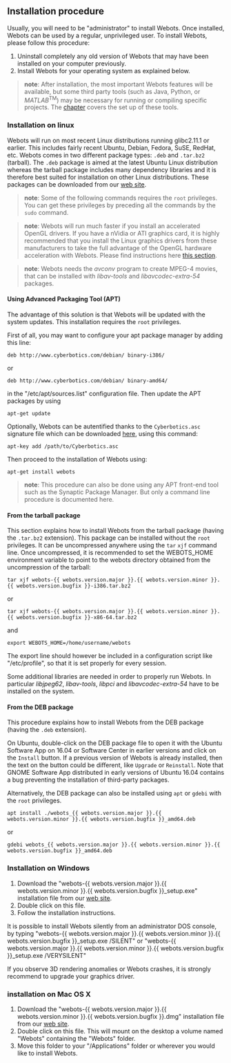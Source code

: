 ## Installation procedure

Usually, you will need to be "administrator" to install Webots. Once installed,
Webots can be used by a regular, unprivileged user. To install Webots, please
follow this procedure:

1. Uninstall completely any old version of Webots that may have been installed on
your computer previously.
2. Install Webots for your operating system as explained below.

> **note**:
After installation, the most important Webots features will be available, but
some third party tools (such as Java, Python, or *MATLAB*<sup>TM</sup>) may be
necessary for running or compiling specific projects. The
[chapter](language-setup.md) covers the set up of these tools.

### Installation on linux

Webots will run on most recent Linux distributions running glibc2.11.1 or
earlier. This includes fairly recent Ubuntu, Debian, Fedora, SuSE, RedHat, etc.
Webots comes in two different package types: `.deb` and `.tar.bz2` (tarball).
The `.deb` package is aimed at the latest Ubuntu Linux distribution whereas the
tarball package includes many dependency libraries and it is therefore best
suited for installation on other Linux distributions. These packages can be
downloaded from our [web site](http://www.cyberbotics.com/linux).

> **note**:
Some of the following commands requires the `root` privileges. You can get these
privileges by preceding all the commands by the `sudo` command.

<!-- -->

> **note**:
Webots will run much faster if you install an accelerated OpenGL drivers. If you
have a nVidia or ATI graphics card, it is highly recommended that you install
the Linux graphics drivers from these manufacturers to take the full advantage
of the OpenGL hardware acceleration with Webots. Please find instructions here
[this section](verifying-your-graphics-driver-installation.md).

<!-- -->

> **note**:
Webots needs the *avconv* program to create MPEG-4 movies, that can be installed
with *libav-tools* and *libavcodec-extra-54* packages.

#### Using Advanced Packaging Tool (APT)

The advantage of this solution is that Webots will be updated with the system
updates. This installation requires the `root` privileges.

First of all, you may want to configure your apt package manager by adding this
line:

```
deb http://www.cyberbotics.com/debian/ binary-i386/
```

or

```
deb http://www.cyberbotics.com/debian/ binary-amd64/
```

in the "/etc/apt/sources.list" configuration file. Then update the APT packages
by using

```
apt-get update
```

Optionally, Webots can be autentified thanks to the `Cyberbotics.asc` signature
file which can be downloaded [here](http://www.cyberbotics.com/linux), using
this command:

```
apt-key add /path/to/Cyberbotics.asc
```

Then proceed to the installation of Webots using:

```
apt-get install webots
```

> **note**:
This procedure can also be done using any APT front-end tool such as the
Synaptic Package Manager. But only a command line procedure is documented here.

#### From the tarball package

This section explains how to install Webots from the tarball package (having the
`.tar.bz2` extension). This package can be installed without the `root`
privileges. It can be uncompressed anywhere using the `tar` `xjf` command line.
Once uncompressed, it is recommended to set the WEBOTS\_HOME environment
variable to point to the webots directory obtained from the uncompression of the
tarball:

```
tar xjf webots-{{ webots.version.major }}.{{ webots.version.minor }}.{{ webots.version.bugfix }}-i386.tar.bz2
```

or

```
tar xjf webots-{{ webots.version.major }}.{{ webots.version.minor }}.{{ webots.version.bugfix }}-x86-64.tar.bz2
```

and

```
export WEBOTS_HOME=/home/username/webots
```

The export line should however be included in a configuration script like
"/etc/profile", so that it is set properly for every session.

Some additional libraries are needed in order to properly run Webots. In
particular *libjpeg62*, *libav-tools*, *libpci* and *libavcodec-extra-54* have
to be installed on the system.

#### From the DEB package

This procedure explains how to install Webots from the DEB package (having the
`.deb` extension).

On Ubuntu, double-click on the DEB package file to open it with the Ubuntu
Software App on 16.04 or Software Center in earlier versions and click on the `Install` button. If a previous version of
Webots is already installed, then the text on the button could be different,
like `Upgrade` or `Reinstall`.
Note that GNOME Software App distributed in early versions of Ubuntu 16.04 contains a bug preventing the installation of third-party packages.

Alternatively, the DEB package can also be installed using `apt` or `gdebi`
with the `root` privileges.
```
apt install ./webots_{{ webots.version.major }}.{{ webots.version.minor }}.{{ webots.version.bugfix }}_amd64.deb
```

or

```
gdebi webots_{{ webots.version.major }}.{{ webots.version.minor }}.{{ webots.version.bugfix }}_amd64.deb
```

### Installation on Windows

1. Download the "webots-{{ webots.version.major }}.{{ webots.version.minor }}.{{
webots.version.bugfix }}\_setup.exe" installation file from our [web
site](http://www.cyberbotics.com/windows).
2. Double click on this file.
3. Follow the installation instructions.

It is possible to install Webots silently from an administrator DOS console, by
typing "webots-{{ webots.version.major }}.{{ webots.version.minor }}.{{
webots.version.bugfix }}\_setup.exe /SILENT" or "webots-{{ webots.version.major
}}.{{ webots.version.minor }}.{{ webots.version.bugfix }}\_setup.exe
/VERYSILENT"

If you observe 3D rendering anomalies or Webots crashes, it is strongly
recommend to upgrade your graphics driver.

### installation on Mac OS X

1. Download the "webots-{{ webots.version.major }}.{{ webots.version.minor }}.{{
webots.version.bugfix }}.dmg" installation file from our [web
site](http://www.cyberbotics.com/macosx).
2. Double click on this file. This will mount on the desktop a volume named
"Webots" containing the "Webots" folder.
3. Move this folder to your "/Applications" folder or wherever you would like to
install Webots.

